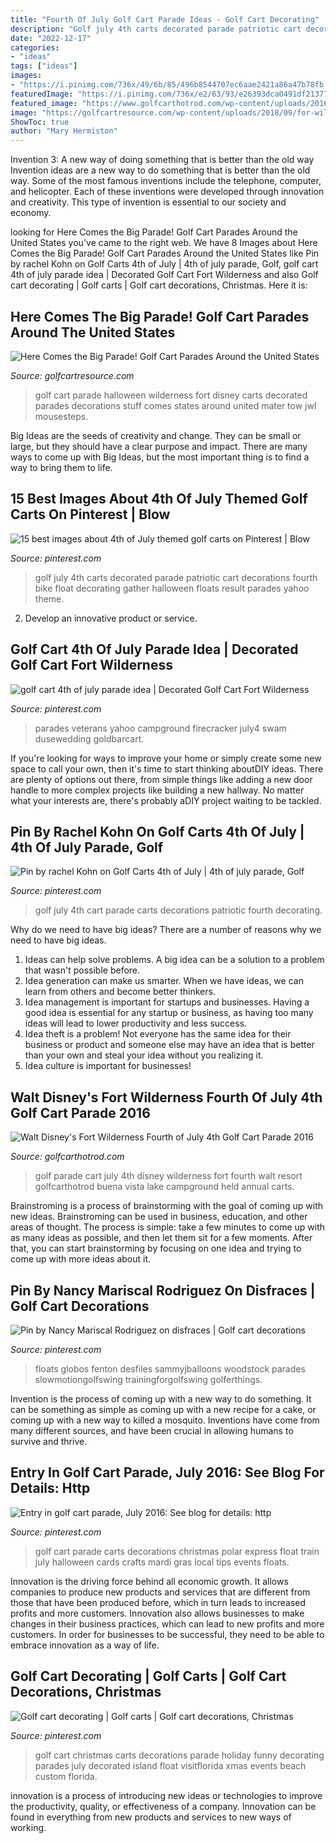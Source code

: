 ```yaml
---
title: "Fourth Of July Golf Cart Parade Ideas - Golf Cart Decorating"
description: "Golf july 4th carts decorated parade patriotic cart decorations fourth bike float decorating gather halloween floats result parades yahoo theme"
date: "2022-12-17"
categories:
- "ideas"
tags: ["ideas"]
images:
- "https://i.pinimg.com/736x/49/6b/85/496b8544707ec6aae2421a86a47b78fb.jpg"
featuredImage: "https://i.pinimg.com/736x/e2/63/93/e26393dca0491df21377240a81da04fe.jpg"
featured_image: "https://www.golfcarthotrod.com/wp-content/uploads/2016/07/4th-of-July-golf-cart-parade-2016.jpg"
image: "https://golfcartresource.com/wp-content/uploads/2018/09/for-wilderness-golf-cart-parade.jpg"
ShowToc: true
author: "Mary Hermiston"
---
```



Invention 3: A new way of doing something that is better than the old way
Invention ideas are a new way to do something that is better than the old way. Some of the most famous inventions include the telephone, computer, and helicopter. Each of these inventions were developed through innovation and creativity. This type of invention is essential to our society and economy.

	

		
looking for Here Comes the Big Parade! Golf Cart Parades Around the United States you've came to the right web. We have 8 Images about Here Comes the Big Parade! Golf Cart Parades Around the United States like Pin by rachel Kohn on Golf Carts 4th of July | 4th of july parade, Golf, golf cart 4th of july parade idea | Decorated Golf Cart Fort Wilderness and also Golf cart decorating | Golf carts | Golf cart decorations, Christmas. Here it is:
		
    
## Here Comes The Big Parade! Golf Cart Parades Around The United States

<img loading=lazy src="https://golfcartresource.com/wp-content/uploads/2018/09/for-wilderness-golf-cart-parade.jpg" onerror="this.onerror=null;this.src='https://tse3.mm.bing.net/th?id=OIP.dUMAsLU1nNuzxRSUG9rgtQHaEK&amp;pid=15.1';" alt="Here Comes the Big Parade! Golf Cart Parades Around the United States">

_Source: golfcartresource.com_

>golf cart parade halloween wilderness fort disney carts decorated parades decorations stuff comes states around united mater tow jwl mousesteps. 

	

Big Ideas are the seeds of creativity and change. They can be small or large, but they should have a clear purpose and impact. There are many ways to come up with Big Ideas, but the most important thing is to find a way to bring them to life.

    
## 15 Best Images About 4th Of July Themed Golf Carts On Pinterest | Blow

<img loading=lazy src="https://s-media-cache-ak0.pinimg.com/736x/9f/f8/19/9ff8195d84d9f4ec2045043803ea6d31.jpg" onerror="this.onerror=null;this.src='https://tse2.mm.bing.net/th?id=OIP.ReyQevb7po_iCC0o2KKdIgHaJ3&amp;pid=15.1';" alt="15 best images about 4th of July themed golf carts on Pinterest | Blow">

_Source: pinterest.com_

>golf july 4th carts decorated parade patriotic cart decorations fourth bike float decorating gather halloween floats result parades yahoo theme. 

	

2. Develop an innovative product or service.

    
## Golf Cart 4th Of July Parade Idea | Decorated Golf Cart Fort Wilderness

<img loading=lazy src="https://i.pinimg.com/originals/b4/59/cb/b459cbc1c27fe2b148438c16e6ec33b9.jpg" onerror="this.onerror=null;this.src='https://tse3.mm.bing.net/th?id=OIP.-8etnDHb8BBF9swoJL9SdwHaJ3&amp;pid=15.1';" alt="golf cart 4th of july parade idea | Decorated Golf Cart Fort Wilderness">

_Source: pinterest.com_

>parades veterans yahoo campground firecracker july4 swam dusewedding goldbarcart. 

	

If you're looking for ways to improve your home or simply create some new space to call your own, then it's time to start thinking aboutDIY ideas. There are plenty of options out there, from simple things like adding a new door handle to more complex projects like building a new hallway. No matter what your interests are, there's probably aDIY project waiting to be tackled.

    
## Pin By Rachel Kohn On Golf Carts 4th Of July | 4th Of July Parade, Golf

<img loading=lazy src="https://i.pinimg.com/736x/49/6b/85/496b8544707ec6aae2421a86a47b78fb.jpg" onerror="this.onerror=null;this.src='https://tse2.mm.bing.net/th?id=OIP.mIz6kbsMFRs3n6ngiP642gHaHp&amp;pid=15.1';" alt="Pin by rachel Kohn on Golf Carts 4th of July | 4th of july parade, Golf">

_Source: pinterest.com_

>golf july 4th cart parade carts decorations patriotic fourth decorating. 

	

Why do we need to have big ideas?
There are a number of reasons why we need to have big ideas. 
1. Ideas can help solve problems. A big idea can be a solution to a problem that wasn't possible before. 
2. Idea generation can make us smarter. When we have ideas, we can learn from others and become better thinkers. 
3. Idea management is important for startups and businesses. Having a good idea is essential for any startup or business, as having too many ideas will lead to lower productivity and less success. 
4. Idea theft is a problem! Not everyone has the same idea for their business or product and someone else may have an idea that is better than your own and steal your idea without you realizing it. 
5. Idea culture is important for businesses!

    
## Walt Disney&#039;s Fort Wilderness Fourth Of July 4th Golf Cart Parade 2016

<img loading=lazy src="https://www.golfcarthotrod.com/wp-content/uploads/2016/07/4th-of-July-golf-cart-parade-2016.jpg" onerror="this.onerror=null;this.src='https://tse3.mm.bing.net/th?id=OIP.cvD8CbBW-bB8k4FhTXMWMwHaEB&amp;pid=15.1';" alt="Walt Disney&#039;s Fort Wilderness Fourth of July 4th Golf Cart Parade 2016">

_Source: golfcarthotrod.com_

>golf parade cart july 4th disney wilderness fort fourth walt resort golfcarthotrod buena vista lake campground held annual carts. 

	

Brainstroming is a process of brainstorming with the goal of coming up with new ideas. Brainstroming can be used in business, education, and other areas of thought. The process is simple: take a few minutes to come up with as many ideas as possible, and then let them sit for a few moments. After that, you can start brainstorming by focusing on one idea and trying to come up with more ideas about it.

    
## Pin By Nancy Mariscal Rodriguez On Disfraces | Golf Cart Decorations

<img loading=lazy src="https://i.pinimg.com/736x/46/81/2e/46812efc1136377e4dc7e3aa9ef31f2c.jpg" onerror="this.onerror=null;this.src='https://tse3.mm.bing.net/th?id=OIP.75n7hi051m5kQbwnFUSVSAHaIs&amp;pid=15.1';" alt="Pin by Nancy Mariscal Rodriguez on disfraces | Golf cart decorations">

_Source: pinterest.com_

>floats globos fenton desfiles sammyjballoons woodstock parades slowmotiongolfswing trainingforgolfswing golferthings. 

	

Invention is the process of coming up with a new way to do something. It can be something as simple as coming up with a new recipe for a cake, or coming up with a new way to killed a mosquito. Inventions have come from many different sources, and have been crucial in allowing humans to survive and thrive.

    
## Entry In Golf Cart Parade, July 2016: See Blog For Details: Http

<img loading=lazy src="https://i.pinimg.com/736x/90/37/38/90373879e000eb84e2d7682562095e49--golf-carts.jpg" onerror="this.onerror=null;this.src='https://tse1.mm.bing.net/th?id=OIP.MgvrWVjvS8fPfdSBpORQ_gHaF3&amp;pid=15.1';" alt="Entry in golf cart parade, July 2016: See blog for details: http">

_Source: pinterest.com_

>golf cart parade carts decorations christmas polar express float train july halloween cards crafts mardi gras local tips events floats. 

	

Innovation is the driving force behind all economic growth. It allows companies to produce new products and services that are different from those that have been produced before, which in turn leads to increased profits and more customers. Innovation also allows businesses to make changes in their business practices, which can lead to new profits and more customers. In order for businesses to be successful, they need to be able to embrace innovation as a way of life.

    
## Golf Cart Decorating | Golf Carts | Golf Cart Decorations, Christmas

<img loading=lazy src="https://i.pinimg.com/736x/e2/63/93/e26393dca0491df21377240a81da04fe.jpg" onerror="this.onerror=null;this.src='https://tse2.mm.bing.net/th?id=OIP.ol5H-aRlx3QjByC3BQbo-QAAAA&amp;pid=15.1';" alt="Golf cart decorating | Golf carts | Golf cart decorations, Christmas">

_Source: pinterest.com_

>golf cart christmas carts decorations parade holiday funny decorating parades july decorated island float visitflorida xmas events beach custom florida. 

	

innovation is a process of introducing new ideas or technologies to improve the productivity, quality, or effectiveness of a company. Innovation can be found in everything from new products and services to new ways of working. 

